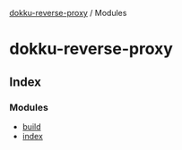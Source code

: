 [dokku-reverse-proxy](README.md) / Modules

# dokku-reverse-proxy

## Index

### Modules

* [build](modules/build.md)
* [index](modules/index.md)
